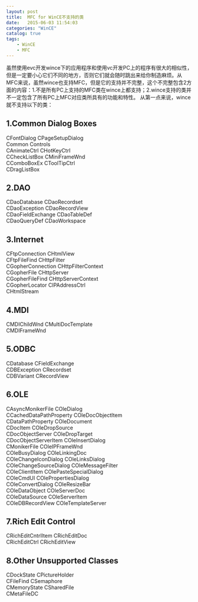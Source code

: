 ```yaml
---
layout: post
title:	MFC for WinCE不支持的类
date:	2015-06-03 11:54:03
categories:	"WinCE"
catalog: true
tags:	
    - WinCE
	- MFC
---
```




<p>虽然使用evc开发wince下的应用程序和使用vc开发PC上的程序有很大的相&#20284;性，但是一定要小心它们不同的地方，否则它们就会随时跳出来给你制造麻烦。从MFC来说，虽然wince也支持MFC，但是它的支持并不完整，这个不完整包含2方面的内容：1.不是所有PC上支持的MFC类在wince上都支持；2.wince支持的类并不一定包含了所有PC上MFC对应类所具有的功能和特性。    
       从第一点来说，wince就不支持以下的类：</p>   

## 1.Common Dialog Boxes  

</strong>CFontDialog CPageSetupDialog     
Common Controls    
CAnimateCtrl CHotKeyCtrl     
CCheckListBox CMiniFrameWnd     
CComboBoxEx CToolTipCtrl     
CDragListBox     

## 2.DAO  

CDaoDatabase CDaoRecordset     
CDaoException CDaoRecordView     
CDaoFieldExchange CDaoTableDef     
CDaoQueryDef CDaoWorkspace     

## 3.Internet   

CFtpConnection CHtmlView     
CFtpFileFind CHttpFilter     
CGopherConnection CHttpFilterContext     
CGopherFile CHttpServer     
CGopherFileFind CHttpServerContext     
CGopherLocator CIPAddressCtrl     
CHtmlStream     

## 4.MDI   

CMDIChildWnd CMultiDocTemplate     
CMDIFrameWnd     

## 5.ODBC  

CDatabase CFieldExchange     
CDBException CRecordset     
CDBVariant CRecordView     

## 6.OLE  

CAsyncMonikerFile COleDialog     
CCachedDataPathProperty COleDocObjectItem     
CDataPathProperty COleDocument     
CDocItem COleDropSource     
CDocObjectServer COleDropTarget     
CDocObjectServerItem COleInsertDialog     
CMonikerFile COleIPFrameWnd     
COleBusyDialog COleLinkingDoc     
COleChangeIconDialog COleLinksDialog     
COleChangeSourceDialog COleMessageFilter     
COleClientItem COlePasteSpecialDialog     
COleCmdUI COlePropertiesDialog     
COleConvertDialog COleResizeBar     
COleDataObject COleServerDoc     
COleDataSource COleServerItem     
COleDBRecordView COleTemplateServer     

## 7.Rich Edit Control  

CRichEditCntrlItem CRichEditDoc     
CRichEditCtrl CRichEditView     

## 8.Other Unsupported Classes  

CDockState CPictureHolder     
CFileFind CSemaphore     
CMemoryState CSharedFile     
CMetaFileDC   
